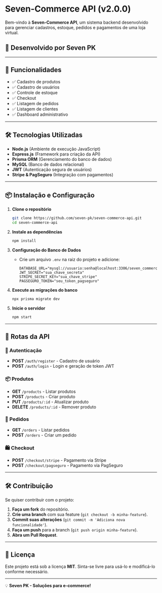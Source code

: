# Seven-Commerce API (v2.0.0)

Bem-vindo à **Seven-Commerce API**, um sistema backend desenvolvido para gerenciar cadastros, estoque, pedidos e pagamentos de uma loja virtual.

## 🚀 Desenvolvido por Seven PK

---

## 📌 Funcionalidades

- ✅ Cadastro de produtos
- ✅ Cadastro de usuários
- ✅ Controle de estoque
- ✅ Checkout
- ✅ Listagem de pedidos
- ✅ Listagem de clientes
- ✅ Dashboard administrativo

---

## 🛠️ Tecnologias Utilizadas

- **Node.js** (Ambiente de execução JavaScript)
- **Express.js** (Framework para criação da API)
- **Prisma ORM** (Gerenciamento do banco de dados)
- **MySQL** (Banco de dados relacional)
- **JWT** (Autenticação segura de usuários)
- **Stripe & PagSeguro** (Integração com pagamentos)

---

## 📦 Instalação e Configuração

1. **Clone o repositório**
   ```sh
   git clone https://github.com/seven-pk/seven-commerce-api.git
   cd seven-commerce-api
   ```

2. **Instale as dependências**
   ```sh
   npm install
   ```

3. **Configuração do Banco de Dados**
   - Crie um arquivo `.env` na raiz do projeto e adicione:
     ```env
     DATABASE_URL="mysql://usuario:senha@localhost:3306/seven_commerce"
     JWT_SECRET="sua_chave_secreta"
     STRIPE_SECRET_KEY="sua_chave_stripe"
     PAGSEGURO_TOKEN="seu_token_pagseguro"
     ```

4. **Execute as migrações do banco**
   ```sh
   npx prisma migrate dev
   ```

5. **Inicie o servidor**
   ```sh
   npm start
   ```

---

## 📡 Rotas da API

### 🔐 Autenticação
- **POST** `/auth/register` - Cadastro de usuário
- **POST** `/auth/login` - Login e geração de token JWT

### 📦 Produtos
- **GET** `/products` - Listar produtos
- **POST** `/products` - Criar produto
- **PUT** `/products/:id` - Atualizar produto
- **DELETE** `/products/:id` - Remover produto

### 🛒 Pedidos
- **GET** `/orders` - Listar pedidos
- **POST** `/orders` - Criar um pedido

### 🛍️ Checkout
- **POST** `/checkout/stripe` - Pagamento via Stripe
- **POST** `/checkout/pagseguro` - Pagamento via PagSeguro

---

## 🛠️ Contribuição

Se quiser contribuir com o projeto:
1. **Faça um fork** do repositório.
2. **Crie uma branch** com sua feature (`git checkout -b minha-feature`).
3. **Commit suas alterações** (`git commit -m 'Adiciona nova funcionalidade'`).
4. **Faça um push** para a branch (`git push origin minha-feature`).
5. **Abra um Pull Request**.

---

## 📝 Licença

Este projeto está sob a licença **MIT**. Sinta-se livre para usá-lo e modificá-lo conforme necessário.

---

💡 **Seven PK - Soluções para e-commerce!**

